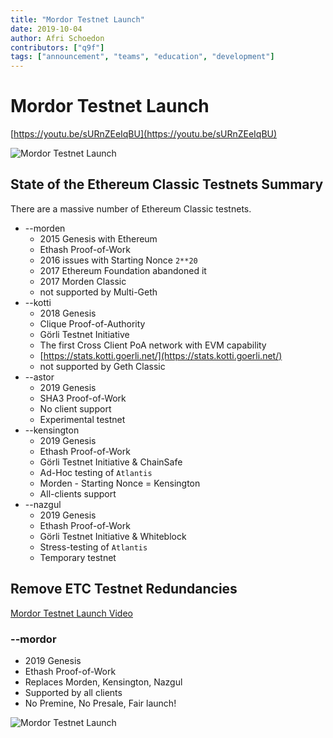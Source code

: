 ```yaml
---
title: "Mordor Testnet Launch"
date: 2019-10-04
author: Afri Schoedon
contributors: ["q9f"]
tags: ["announcement", "teams", "education", "development"]
---
```


# Mordor Testnet Launch

[https://youtu.be/sURnZEeIqBU](https://youtu.be/sURnZEeIqBU)

![Mordor Testnet Launch](./logo_etc11.jpg)

## State of the Ethereum Classic Testnets Summary

There are a massive number of Ethereum Classic testnets.

* --morden
    * 2015 Genesis with Ethereum
    * Ethash Proof-of-Work
    * 2016 issues with Starting Nonce `2**20`
    * 2017 Ethereum Foundation abandoned it
    * 2017 Morden Classic
    * not supported by Multi-Geth
* --kotti
    * 2018 Genesis
    * Clique Proof-of-Authority
    * Görli Testnet Initiative
    * The first Cross Client PoA network with EVM capability
    * [https://stats.kotti.goerli.net/](https://stats.kotti.goerli.net/)
    * not supported by Geth Classic
* --astor
    * 2019 Genesis
    * SHA3 Proof-of-Work
    * No client support
    * Experimental testnet
* --kensington
    * 2019 Genesis
    * Ethash Proof-of-Work
    * Görli Testnet Initiative & ChainSafe
    * Ad-Hoc testing of `Atlantis`
    * Morden - Starting Nonce = Kensington
    * All-clients support
* --nazgul
    * 2019 Genesis
    * Ethash Proof-of-Work
    * Görli Testnet Initiative & Whiteblock
    * Stress-testing of `Atlantis`
    * Temporary testnet


## Remove ETC Testnet Redundancies

[Mordor Testnet Launch Video](https://youtu.be/sURnZEeIqBU)

### --mordor

* 2019 Genesis
* Ethash Proof-of-Work
* Replaces Morden, Kensington, Nazgul
* Supported by all clients
* No Premine, No Presale, Fair launch!

![Mordor Testnet Launch](./mordor_wallpaper.png)
